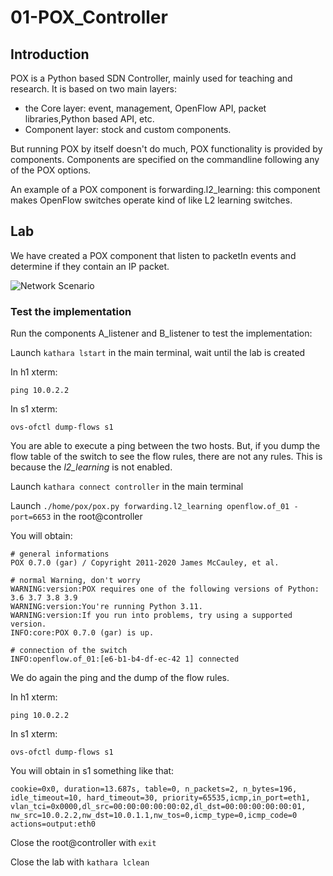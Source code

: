 # 01-POX_Controller

## Introduction

POX is a Python based SDN Controller, mainly used for teaching and research. It is based on two main layers:
* the Core layer: event, management, OpenFlow API, packet libraries,Python based API, etc.
* Component layer: stock and custom components.

But running POX by itself doesn't do much, POX functionality is provided by components. Components are specified on the commandline following any of the POX options.

An example of a POX component is forwarding.l2_learning: this component makes OpenFlow switches operate kind of like L2 learning switches.

## Lab

We have created a POX component that listen to packetIn events and determine if they contain an IP packet.

![Network Scenario](/images/network_image1.png)

### Test the implementation

Run the components A_listener and B_listener to test the implementation:

Launch ```kathara lstart``` in the main terminal, wait until the lab is created

In h1 xterm:
```
ping 10.0.2.2
```

In s1 xterm:
```
ovs-ofctl dump-flows s1
```

You are able to execute a ping between the two hosts. But, if you dump the flow table of the switch to see the flow rules, there are not any rules. This is because the *l2_learning* is not enabled.

Launch ```kathara connect controller``` in the main terminal

Launch ```./home/pox/pox.py forwarding.l2_learning openflow.of_01 -port=6653``` in the root@controller

You will obtain: 
```
# general informations
POX 0.7.0 (gar) / Copyright 2011-2020 James McCauley, et al.

# normal Warning, don't worry
WARNING:version:POX requires one of the following versions of Python: 3.6 3.7 3.8 3.9
WARNING:version:You're running Python 3.11.
WARNING:version:If you run into problems, try using a supported version.
INFO:core:POX 0.7.0 (gar) is up.

# connection of the switch
INFO:openflow.of_01:[e6-b1-b4-df-ec-42 1] connected
```

We do again the ping and the dump of the flow rules.

In h1 xterm:
```
ping 10.0.2.2
```

In s1 xterm:
```
ovs-ofctl dump-flows s1
```

You will obtain in s1 something like that:
```
cookie=0x0, duration=13.687s, table=0, n_packets=2, n_bytes=196, 
idle_timeout=10, hard_timeout=30, priority=65535,icmp,in_port=eth1,
vlan_tci=0x0000,dl_src=00:00:00:00:00:02,dl_dst=00:00:00:00:00:01,
nw_src=10.0.2.2,nw_dst=10.0.1.1,nw_tos=0,icmp_type=0,icmp_code=0 actions=output:eth0
```

Close the root@controller with ```exit```

Close the lab with ```kathara lclean```